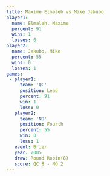 ```yaml
---
title: Maxime Elmaleh vs Mike Jakubo
player1:               
  name: Elmaleh, Maxime
  percent: 91          
  wins: 1              
  losses: 0            
player2:               
  name: Jakubo, Mike   
  percent: 55          
  wins: 0              
  losses: 1            
games:
 - player1:        
     team: 'QC'    
     position: Lead
     percent: 91   
     win: 1        
     loss: 0       
   player2:          
     team: 'NO'      
     position: Fourth
     percent: 55     
     win: 0          
     loss: 1         
   event: Brier        
   year: 2005          
   draw: Round Robin(8)
   score: QC 8 - NO 2  
---
```

